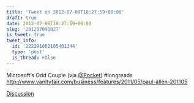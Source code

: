 ```yaml
---
title: 'Tweet on 2012-07-09T18:27:59+00:00'
draft: true
date: 2012-07-09T18:27:59+00:00
slug: '201207091827'
is_tweet: true
tweet_info:
  id: '222291002105401344'
  type: 'post'
  is_thread: False
---
```




Microsoft’s Odd Couple (via [@Pocket](https://x.com/Pocket)) #longreads <http://www.vanityfair.com/business/features/2011/05/paul-allen-201105>

[Discussion](https://x.com/sytelus/status/222291002105401344)
